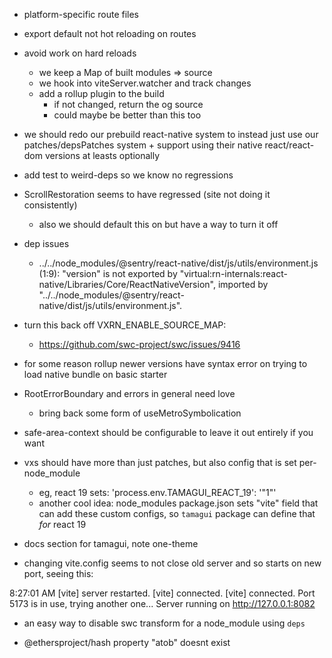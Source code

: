 - platform-specific route files

- export default not hot reloading on routes

- avoid work on hard reloads
  - we keep a Map of built modules => source
  - we hook into viteServer.watcher and track changes
  - add a rollup plugin to the build
    - if not changed, return the og source
    - could maybe be better than this too

- we should redo our prebuild react-native system to instead just use our patches/depsPatches system + support using their native react/react-dom versions at leasts optionally

- add test to weird-deps so we know no regressions

- ScrollRestoration seems to have regressed (site not doing it consistently)
  - also we should default this on but have a way to turn it off

- dep issues

  -  ../../node_modules/@sentry/react-native/dist/js/utils/environment.js (1:9): "version" is not exported by "virtual:rn-internals:react-native/Libraries/Core/ReactNativeVersion", imported by "../../node_modules/@sentry/react-native/dist/js/utils/environment.js".


- turn this back off VXRN_ENABLE_SOURCE_MAP:
  - https://github.com/swc-project/swc/issues/9416

- for some reason rollup newer versions have syntax error on trying to load native bundle on basic starter

- RootErrorBoundary and errors in general need love
  - bring back some form of useMetroSymbolication
- safe-area-context should be configurable to leave it out entirely if you want

- vxs should have more than just patches, but also config that is set per-node_module
  - eg, react 19 sets: 'process.env.TAMAGUI_REACT_19': '"1"'
  - another cool idea: node_modules package.json sets "vite" field that can add these custom configs, so `tamagui` package can define that *for* react 19

- docs section for tamagui, note one-theme

- changing vite.config seems to not close old server and so starts on new port, seeing this:

8:27:01 AM [vite] server restarted.
[vite] connected.
[vite] connected.
Port 5173 is in use, trying another one...
Server running on http://127.0.0.1:8082

- an easy way to disable swc transform for a node_module using `deps`

- @ethersproject/hash property "atob" doesnt exist
